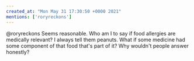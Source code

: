 ```yaml
---
created_at: "Mon May 31 17:30:50 +0000 2021"
mentions: ['roryreckons']
---
```


@roryreckons Seems reasonable. Who am I to say if food allergies are medically relevant? I always tell them peanuts. What if some medicine had some component of that food that's part of it? Why wouldn't people answer honestly?